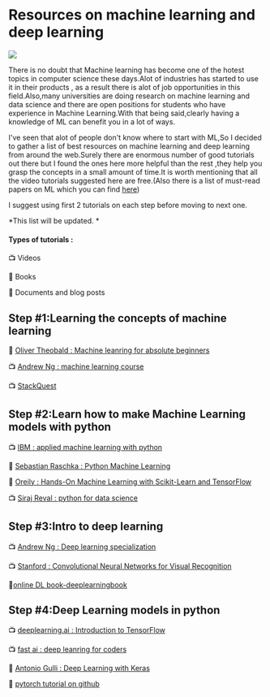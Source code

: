 # Resources on machine learning and deep learning 

![](https://cdn-images-1.medium.com/max/1200/1*UHiU9a6rxLOovcMyx4fVaA.png)

There is no doubt that Machine learning has become one of the hotest topics in computer science these days.Alot of industries has started to use it in their products , as a result there is alot of job opportunities in this field.Also,many universities are doing research on machine learning and data science and there are open positions for students who have experience in Machine Learning.With that being said,clearly having a knowledge of ML can benefit you in a lot of ways.

I've seen that alot of people don't know where to start with ML,So I decided to gather a list of best resources on machine learning and deep learning from around the web.Surely there are enormous number of good tutorials out there but I found the ones here more helpful than the rest ,they help you grasp the concepts in a small amount of time.It is worth mentioning that all the video tutorials suggested here are free.(Also there is a list of must-read papers on ML which you can find [here](https://github.com/Moeinh77/must-read-papers))

I suggest using first 2 tutorials on each step before moving to next one.

*This list will be updated. *

#### Types of tutorials :

:tv: Videos

:orange_book: Books

:page_facing_up: Documents and blog posts

## Step #1:Learning the concepts of machine learning

:orange_book: [Oliver Theobald : Machine leanring for absolute beginners](https://www.amazon.com/Machine-Learning-Absolute-Beginners-Introduction-ebook/dp/B06VXKBLNG)

:tv: [Andrew Ng : machine learning course](https://www.coursera.org/learn/machine-learning)

:tv: [StackQuest](https://www.youtube.com/channel/UCtYLUTtgS3k1Fg4y5tAhLbw)

## Step #2:Learn how to make Machine Learning models with python

:tv: [IBM : applied machine learning with python](https://www.coursera.org/learn/machine-learning)

:orange_book: [Sebastian Raschka : Python Machine Learning](https://www.amazon.com/Python-Machine-Learning-Sebastian-Raschka/dp/1783555130)

:orange_book: [Oreily : Hands-On Machine Learning with Scikit-Learn and TensorFlow](https://www.amazon.com/Hands-Machine-Learning-Scikit-Learn-TensorFlow/dp/1491962291)

:tv: [Siraj Reval : python for data science](https://www.youtube.com/watch?v=T5pRlIbr6gg&list=PL2-dafEMk2A6QKz1mrk1uIGfHkC1zZ6UU)


## Step #3:Intro to deep learning

:tv: [Andrew Ng : Deep learning specialization](https://www.coursera.org/specializations/deep-learning)

:tv: [Stanford : Convolutional Neural Networks for Visual Recognition](https://www.youtube.com/watch?v=vT1JzLTH4G4&list=PL3FW7Lu3i5JvHM8ljYj-zLfQRF3EO8sYv)

:orange_book:[online DL book-deeplearningbook](http://www.deeplearningbook.org/)

## Step #4:Deep Learning models in python

:tv: [deeplearning.ai : Introduction to TensorFlow](https://www.coursera.org/learn/introduction-tensorflow)

:tv: [fast ai : deep leanring for coders](https://course.fast.ai/)

:orange_book: [Antonio Gulli : Deep Learning with Keras](https://www.amazon.com/Deep-Learning-Keras-Implementing-learning/dp/1787128423)

:page_facing_up: [pytorch tutorial on github](https://github.com/yunjey/pytorch-tutorial)



